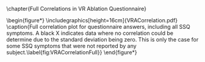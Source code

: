 \chapter{Full Correlations in VR Ablation Questionnaire}

\begin{figure*}
    \includegraphics[height=16cm]{VRACorrelation.pdf}
    \caption{Full correlation plot for questionnaire answers, including all SSQ symptoms. A black X indicates data where no correlation could be determine due to the standard deviation being zero. This is only the case for some SSQ symptoms that were not reported by any subject.\label{fig:VRACorrelationFull}}
\end{figure*}


